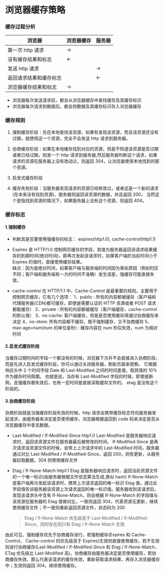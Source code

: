# 浏览器缓存策略

### 缓存过程分析

| 浏览器                 | 浏览器缓存 | 服务器 |
| ---------------------- | ---------- | ------ |
| 第一次 http 请求       | ->         |        |
| 没有缓存结果和标志     | <-         |        |
| 发送 http 请求         |            | ->     |
| 返回请求结果和缓存标志 |            | <-     |
| 浏览器缓存结果和标志   | ->         |        |

- 浏览器每次发送请求前，都会从浏览器缓存中查找缓存及其缓存标识
- 浏览器每次请求到数据后，都会将数据及其缓存标识存入浏览器缓存

### 缓存规则

1. 强制缓存阶段：先在本地查找该资源，如果有发现该资源，而且该资源还没有过期，就使用这一个资源，完全不会发送 http 请求到服务器。

2. 协商缓存阶段：如果在本地缓存找到对应的资源，但是不知道该资源是否过期或者已经过期，则发一个 http 请求到服务器,然后服务器判断这个请求，如果请求的资源在服务器上没有改动过，则返回 304，让浏览器使用本地找到的那个资源。

3. 启发式缓存阶段

4. 缓存失败阶段：当服务器发现请求的资源已经修改过，或者这是一个新的请求(在本来没有找到资源)，服务器则返回该资源的数据，并且返回 200， 当然这个是指找到资源的情况下，如果服务器上没有这个资源，则返回 404。

### 缓存标志

#### 1.强制缓存

- 判断其是否要使用强缓存的标志： expires(http1.0), cache-control(http1.1)
- Expires 是 HTTP/1.0 控制网页缓存的字段，其值为服务器返回该请求结果缓存的到期时间(绝对时间)，即再次发起该请求时，如果客户端的当前时间小于 Expires 的值时，直接使用缓存结果。  
  缺点：因为是绝对时间，如果客户端与服务端的时间因为某些原因（例如时区不同；客户端和服务端有一方的时间不准确）发生误差，强缓存可能直接失效。

- cache-control 在 HTTP/1.1 中，Cache-Control 是最重要的规则，主要用于控制网页缓存，它有几个选项：
  1、public : 所有的内容都被缓存（客户端和代理服务器(CDN)都可缓存，即使是需要认证的 HTTP 资源或者 POST 请求都能缓存）
  2、private : 所有的内容都被缓存（客户端缓存，cache-control 的默认值）
  3、no-cache: 客户端缓存，但是是否使用缓存得通过协商缓存来决定
  4、no-store: 所有内容都不缓存，既不强制缓存，又不协商缓存
  5、max-age=num(num 的单位是秒) : 缓存内容在 num 秒后失效，num 为相对时间

#### 2.启发式缓存阶段

当缓存过期时间的字段一个都没有的时候，浏览器下次并不会直接进入协商阶段，而是先进入启发式缓存阶段，你可以通过关闭服务器，刷新页面来观察。
它根据响应头中 2 个时间字段 Date 和 Last-Modified 之间的时间差值，取其值的 10%作为缓存时间周期。
也就是说，当存有 Last-Modified 字段的时候，即使是断网，且强缓存都失效后，也有一定时间是直接读取缓存文件的。
etag 是没有这个阶段的。

#### 3.协商缓存阶段

协商阶段就是当强缓存阶段失效的时候，http 请求会携带缓存标志符向服务器发起请求，由服务器来决定是否使用缓存，浏览器根据返回到 code 码来决定是否从浏览器缓存中拿去数据。

- Last-Modified / If-Modified-Since http1.0
  Last-Modified 是服务器响应请求时，返回该资源文件在服务器最后被修改的时间。
  If-Modified-Since 是再次请求该资源文件的时候，会带上上次请求中的 Last-Modified 时间，服务器通过对比 Last-Modified / If-Modified-Since，返回 200，则有更新，从服务器拉取数据，304 则使用缓存文件

- Etag / If-None-Match http1.1
  Etag 是服务器响应请求时，返回当前资源文件的一个唯一标识(由服务器根据文件信息算法生成,类似 hash)
  If-None-Match 是客户端再次发起该请求时，携带上次请求返回的唯一标识 Etag 值，通过此字段值告诉服务器该资源上次请求返回的唯一标识值。服务器收到该请求后，发现该请求头中含有 If-None-Match，则会根据 If-None-Match 的字段值与该资源在服务器的 Etag 值做对比，一致则返回 304，代表资源无更新，继续使用缓存文件；不一致则重新返回资源文件，状态码为 200
  > Etag / If-None-Match 优先级高于 Last-Modified / If-Modified-Since，同时存在则只有 Etag / If-None-Match 生效.

由此可见，强制缓存优先于协商缓存进行，若强制缓存(Expires 和 Cache-Control， Cache-control 的优先级高于 Expires)生效则直接使用缓存，若不生效则进行协商缓存(Last-Modified / If-Modified-Since 和 Etag / If-None-Match，ETag 优先级比 Last-Modified 高)，协商缓存由服务器决定是否使用缓存，若协商缓存失效，那么代表该请求的缓存失效，重新获取请求结果，再存入浏览器缓存中；生效则返回 304，继续使用缓存。
